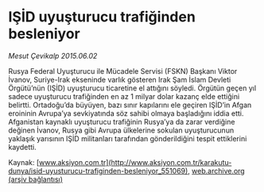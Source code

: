 # IŞİD uyuşturucu trafiğinden besleniyor

*Mesut Çevikalp 2015.06.02*

<div class="pNewsDetailMainContent ctx_content" itemprop="articleBody">
 <p>
  Rusya Federal Uyuşturucu ile Mücadele Servisi (FSKN) Başkanı Viktor İvanov, Suriye-Irak ekseninde varlık gösteren Irak Şam İslam Devleti Örgütü’nün (IŞİD) uyuşturucu ticaretine el attığını söyledi. Örgütün geçen yıl sadece uyuşturucu trafiğinden en az 1 milyar dolar kazanç elde ettiğini belirtti. Ortadoğu’da büyüyen, bazı sınır kapılarını ele geçiren IŞİD’in Afgan eroininin Avrupa’ya sevkiyatında söz sahibi olmaya başladığını iddia etti. Afganistan kaynaklı uyuşturucu trafiğinin Rusya’ya da zarar verdiğine değinen İvanov, Rusya gibi Avrupa ülkelerine sokulan uyuşturucunun yaklaşık yarısının IŞİD militanları tarafından gönderildiğini tespit ettiklerini kaydetti.
 </p>
</div>


Kaynak: [www.aksiyon.com.tr](http://www.aksiyon.com.tr/karakutu-dunya/isid-uyusturucu-trafiginden-besleniyor_551069), [web.archive.org (arşiv bağlantısı)](http://web.archive.org/web/20151217133914/http://www.aksiyon.com.tr/karakutu-dunya/isid-uyusturucu-trafiginden-besleniyor_551069)
